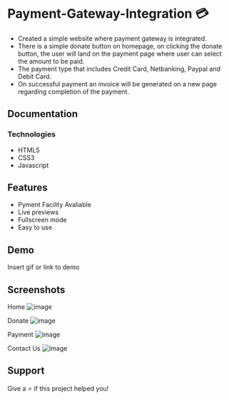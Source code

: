 
# Payment-Gateway-Integration 💳
- Created a simple website where payment gateway is integrated.
- There is a simple donate button on homepage, on clicking the donate button, the user will land on the payment page where user can select the amount to be paid.
- The payment type that includes Credit Card, Netbanking, Paypal and Debit Card. 
- On successful payment an invoice will be generated on a new page regarding completion of the payment.


## Documentation

### Technologies

- HTML5
- CSS3
- Javascript



## Features

- Pyment Facility Avaliable 
- Live previews
- Fullscreen mode
- Easy to use



## Demo

Insert gif or link to demo


## Screenshots

Home 
![image](https://user-images.githubusercontent.com/49943890/168047550-56752847-cb64-40bf-9258-502b6f01b263.png)

Donate 
![image](https://user-images.githubusercontent.com/49943890/168047692-d786b77b-2af7-40dc-add8-29e927d0e9f1.png)

Payment
![image](https://user-images.githubusercontent.com/49943890/168047799-64901e51-8c59-42f7-8c16-0db8901d5369.png)
 

Contact  Us 
![image](https://user-images.githubusercontent.com/49943890/168047431-cd80f858-b67d-471f-85da-0b0e7f2f9940.png)



## Support

Give a ⭐️ if this project helped you!
